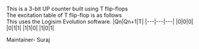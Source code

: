 This is a 3-bit UP counter built using T flip-flops\
The excitation table of T flip-flop is as follows \
This uses the Logisim Evolution software.
|Qn|Qn+1|T|
|---|---|---|
|0|0|0|
|0|1|1|
|1|1|0|
|1|0|1|

Maintainer- Suraj
